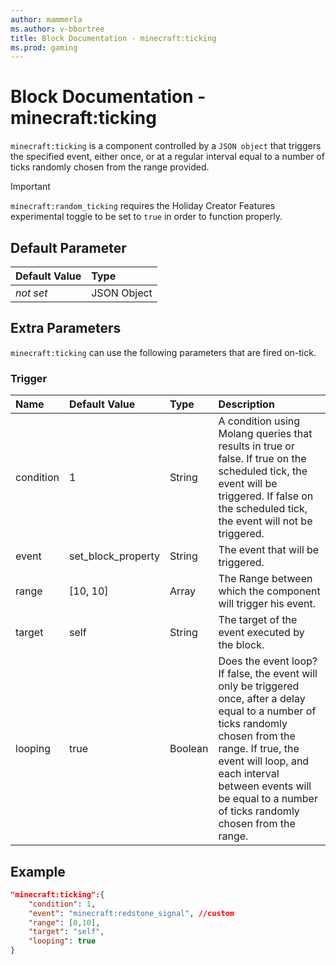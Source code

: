 ```yaml
---
author: mammerla
ms.author: v-bbortree
title: Block Documentation - minecraft:ticking
ms.prod: gaming
---
```


# Block Documentation - minecraft:ticking

`minecraft:ticking` is a component controlled by a `JSON object` that triggers the specified event, either once, or at a regular interval equal to a number of ticks randomly chosen from the range provided.

>[!IMPORTANT]
> `minecraft:random_ticking` requires the Holiday Creator Features experimental toggle to be set to `true` in order to function properly.

## Default Parameter

|Default Value|Type |
|:----|:----|
|*not set*| JSON Object|

## Extra Parameters

`minecraft:ticking` can use the following parameters that are fired on-tick.

### Trigger

|Name |Default Value  |Type  |Description  |
|:----------|:----------|:----------|:----------|
|condition| 1| String| A condition using Molang queries that results in true or false. If true on the scheduled tick, the event will be triggered. If false on the scheduled tick, the event will not be triggered. |
|event| set_block_property| String|  The event that will be triggered. |
|range| [10, 10]| Array|  The Range between which the component will trigger his event. |
|target| self| String| The target of the event executed by the block. |
|looping| true| Boolean| Does the event loop? If false, the event will only be triggered once, after a delay equal to a number of ticks randomly chosen from the range. If true, the event will loop, and each interval between events will be equal to a number of ticks randomly chosen from the range. |

## Example

```json
"minecraft:ticking":{
    "condition": 1,
    "event": "minecraft:redstone_signal", //custom
    "range": [0,10],
    "target": "self",
    "looping": true
}
```
